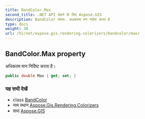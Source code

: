 ```yaml
---
title: BandColor.Max
second_title: .NET API संदर्भ के लिए Aspose.GIS
description: BandColor संपत्त. अधकतम मन नर्दष्ट करत है
type: docs
weight: 30
url: /hi/net/aspose.gis.rendering.colorizers/bandcolor/max/
---
```

## BandColor.Max property

अधिकतम मान निर्दिष्ट करता है।

```csharp
public double Max { get; set; }
```

### यह सभी देखें

* class [BandColor](../)
* नाम स्थान [Aspose.Gis.Rendering.Colorizers](../../bandcolor/)
* सभा [Aspose.GIS](../../../)


